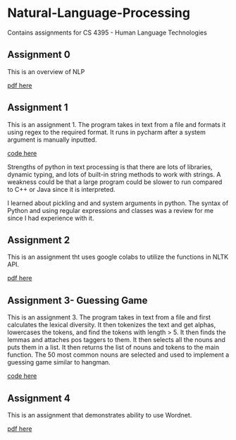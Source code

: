 # Natural-Language-Processing
Contains assignments for CS 4395 - Human Language Technologies

## Assignment 0

This is an overview of NLP

[pdf here](OverviewofNLP.pdf)


## Assignment 1

This is an assignment 1. The program takes in text from a file and formats it using regex to the required format. It runs in pycharm after a system argument is manually inputted. 

[code here](Homework1/Homework1_vxp200027.py)


Strengths of python in text processing is that there are lots of libraries, dynamic typing, 
and lots of built-in string methods to work with strings. A weakness could be that a large program could be slower to run compared to C++ or Java since it is interpreted. 

I learned about pickling and and system arguments in python. The syntax of Python and using regular expressions and classes was a review for me since I had experience with it. 


## Assignment 2
This is an assignment tht uses google colabs to utilize the functions in NLTK API. 

[pdf here](vxp200027-Assignment2.pdf)


## Assignment 3- Guessing Game

This is an assignment 3. The program takes in text from a file and first calculates the lexical diversity. It then tokenizes the text and  get alphas, lowercases the tokens, and find the tokens with length > 5. 
It then finds the lemmas and attaches pos taggers to them. It then selects all the nouns and puts them in a list. It then returns the list of nouns and tokens to the main function. The 50 most common nouns are selected
and used to implement a guessing game similar to hangman.

[code here](Homework2/Homework2_vxp200027.py)

## Assignment 4
This is an assignment that demonstrates ability to use Wordnet. 

[pdf here](vxp200027-wordnetassignment.pdf)




